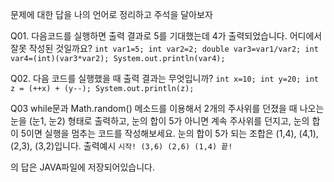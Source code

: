 문제에 대한 답을 나의 언어로 정리하고 주석을 달아보자

Q01. 다음코드를 실행하면 출력 결과로 5를 기대했는데 4가 출력되었습니다. 어디에서 잘못 작성된 것일까요?
`int var1=5;
int var2=2;
double var3=var1/var2;
int var4=(int)(var3*var2);
System.out.println(var4);`

Q02. 다음 코드를 실행했을 때 출력 결과는 무엇입니까?
`int x=10;
int y=20;
int z = (++x) + (y--);
System.out.println(z);`

Q03 while문과 Math.random() 메소드를 이용해서 2개의 주사위를 던졌을 때 나오는 눈을 (눈1, 눈2) 형태로 출력하고, 눈의 합이 5가 아니면 계속 주사위를 던지고, 눈의 합이 5이면 실행을 멈추는 코드를 작성해보세요. 눈의 합이 5가 되는 조합은 (1,4), (4,1), (2,3), (3,2)입니다.
출력예시
`시작!
(3,6)
(2,6)
(1,4)
끝!`

의 답은 JAVA파일에 저장되어있습니다.
